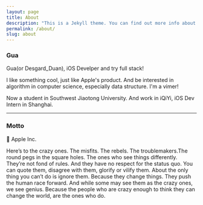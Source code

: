 ```yaml
---
layout: page
title: About
description: "This is a Jekyll theme. You can find out more info about customizing your Jekyll theme, as well as basic Jekyll usage documentation at jekyllrb.com"
permalink: /about/
slug: about
---
```


### Gua 

Gua(or Desgard_Duan), iOS Develper and try full stack! 

I like something cool, just like Apple's product. And be interested in algorithm  in computer science, especially data structure. I'm a vimer!

Now a student in Southwest Jiaotong University. And work in iQiYi, iOS Dev Intern in Shanghai.

---

### Motto

 Apple Inc.

Here’s to the crazy ones. The misfits. The rebels. The troublemakers.The round pegs in the square holes. The ones who see things differently. They’re not fond of rules. And they have no respect for the status quo. You can quote them, disagree with them, glorify or vilify them. About the only thing you can’t do is ignore them. Because they change things. They push the human race forward. And while some may see them as the crazy ones, we see genius. Because the people who are crazy enough to think they can change the world, are the ones who do.